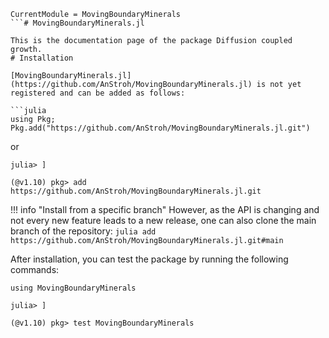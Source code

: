 ```@meta
CurrentModule = MovingBoundaryMinerals
```# MovingBoundaryMinerals.jl

This is the documentation page of the package Diffusion coupled growth.
# Installation

[MovingBoundaryMinerals.jl](https://github.com/AnStroh/MovingBoundaryMinerals.jl) is not yet registered and can be added as follows:

```julia
using Pkg; Pkg.add("https://github.com/AnStroh/MovingBoundaryMinerals.jl.git")
```
or
```julia-repl
julia> ]

(@v1.10) pkg> add https://github.com/AnStroh/MovingBoundaryMinerals.jl.git
```

!!! info "Install from a specific branch"
    However, as the API is changing and not every new feature leads to a new release, one can also clone the main branch of the repository:
    ```julia
    add https://github.com/AnStroh/MovingBoundaryMinerals.jl.git#main
    ```

After installation, you can test the package by running the following commands:
```julia-repl
using MovingBoundaryMinerals

julia> ]

(@v1.10) pkg> test MovingBoundaryMinerals
```
